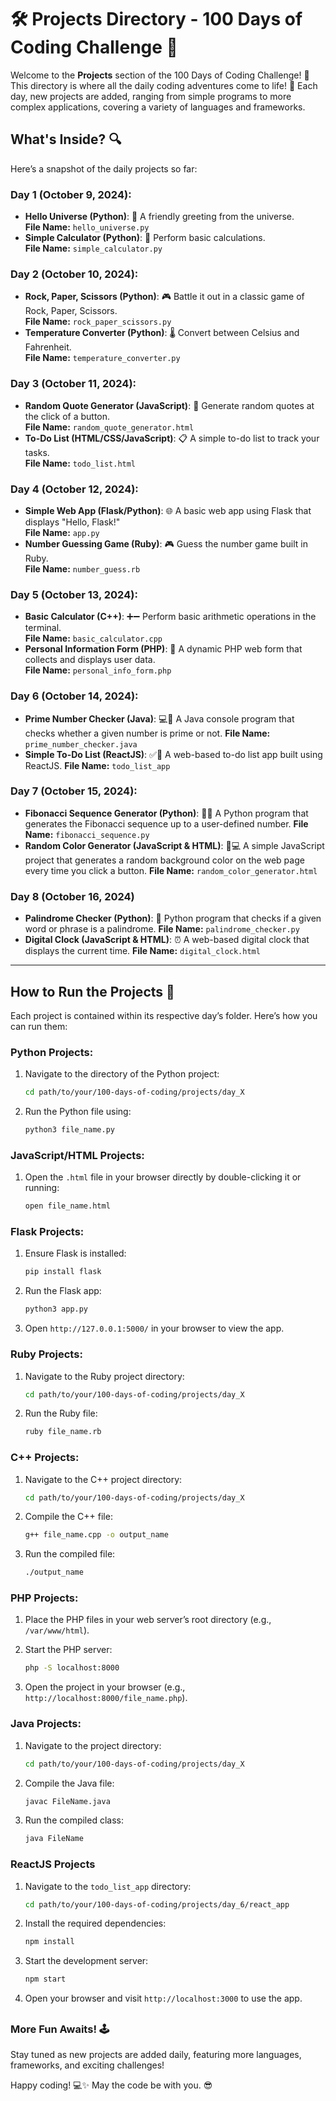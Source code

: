 # 🛠️ Projects Directory - 100 Days of Coding Challenge 🎯

Welcome to the **Projects** section of the 100 Days of Coding Challenge! 🎉  
This directory is where all the daily coding adventures come to life! 🌟 Each day, new projects are added, ranging from simple programs to more complex applications, covering a variety of languages and frameworks.

## What's Inside? 🔍

Here’s a snapshot of the daily projects so far:

### Day 1 (October 9, 2024):
- **Hello Universe (Python)**: 🌌 A friendly greeting from the universe.  
  **File Name:** `hello_universe.py`
- **Simple Calculator (Python)**: 🧮 Perform basic calculations.  
  **File Name:** `simple_calculator.py`

### Day 2 (October 10, 2024):
- **Rock, Paper, Scissors (Python)**: 🎮 Battle it out in a classic game of Rock, Paper, Scissors.  
  **File Name:** `rock_paper_scissors.py`
- **Temperature Converter (Python)**: 🌡️ Convert between Celsius and Fahrenheit.  
  **File Name:** `temperature_converter.py`

### Day 3 (October 11, 2024):
- **Random Quote Generator (JavaScript)**: 📜 Generate random quotes at the click of a button.  
  **File Name:** `random_quote_generator.html`
- **To-Do List (HTML/CSS/JavaScript)**: 📋 A simple to-do list to track your tasks.  
  **File Name:** `todo_list.html`

### Day 4 (October 12, 2024):
- **Simple Web App (Flask/Python)**: 🌐 A basic web app using Flask that displays "Hello, Flask!"  
  **File Name:** `app.py`
- **Number Guessing Game (Ruby)**: 🎮 Guess the number game built in Ruby.  
  **File Name:** `number_guess.rb`

### Day 5 (October 13, 2024):
- **Basic Calculator (C++)**: ➕➖ Perform basic arithmetic operations in the terminal.  
  **File Name:** `basic_calculator.cpp`
- **Personal Information Form (PHP)**: 📝 A dynamic PHP web form that collects and displays user data.  
  **File Name:** `personal_info_form.php`

### Day 6 (October 14, 2024):
- **Prime Number Checker (Java)**: 💻🧮 A Java console program that checks whether a given number is prime or not.
  **File Name:** `prime_number_checker.java`
- **Simple To-Do List (ReactJS)**: ✅📝 A web-based to-do list app built using ReactJS.
  **File Name:** `todo_list_app`

### Day 7 (October 15, 2024):
- **Fibonacci Sequence Generator (Python)**: 🐍🔢 A Python program that generates the Fibonacci sequence up to a user-defined number. 
  **File Name:** `fibonacci_sequence.py`
- **Random Color Generator (JavaScript & HTML)**: 🎨💻 A simple JavaScript project that generates a random background color on the web page every time you click a button.
  **File Name:** `random_color_generator.html`

### Day 8 (October 16, 2024)
- **Palindrome Checker (Python)**: 🔄  Python program that checks if a given word or phrase is a palindrome.
  **File Name:** `palindrome_checker.py`
- **Digital Clock (JavaScript & HTML)**: ⏰ A web-based digital clock that displays the current time.
  **File Name:** `digital_clock.html`
---

## How to Run the Projects 🚀

Each project is contained within its respective day’s folder. Here’s how you can run them:

### Python Projects:
1. Navigate to the directory of the Python project:
   ```bash
   cd path/to/your/100-days-of-coding/projects/day_X
   ```

2. Run the Python file using:
   ```bash
   python3 file_name.py
   ```

### JavaScript/HTML Projects:
1. Open the `.html` file in your browser directly by double-clicking it or running:
   ```bash
   open file_name.html
   ```

### Flask Projects:
1. Ensure Flask is installed:
   ```bash
   pip install flask
   ```

2. Run the Flask app:
   ```bash
   python3 app.py
   ```

3. Open `http://127.0.0.1:5000/` in your browser to view the app.
### Ruby Projects:
1. Navigate to the Ruby project directory:
   ```bash
   cd path/to/your/100-days-of-coding/projects/day_X
   ```

2. Run the Ruby file:
   ```bash
   ruby file_name.rb
   ```

### C++ Projects:
1. Navigate to the C++ project directory:
   ```bash
   cd path/to/your/100-days-of-coding/projects/day_X
   ```

2. Compile the C++ file:
   ```bash
   g++ file_name.cpp -o output_name
   ```
3. Run the compiled file:
   ```bash
   ./output_name
   ```

### PHP Projects:
1. Place the PHP files in your web server’s root directory (e.g., `/var/www/html`).

2. Start the PHP server:
   ```bash
   php -S localhost:8000
   ```

2. Open the project in your browser (e.g., `http://localhost:8000/file_name.php`).

### Java Projects:
1. Navigate to the project directory:
   ```bash
   cd path/to/your/100-days-of-coding/projects/day_X
   ```
2. Compile the Java file:
   ```bash
   javac FileName.java
   ```
3. Run the compiled class:
   ```bash
   java FileName
   ```

### ReactJS Projects

1. Navigate to the `todo_list_app` directory:
   ```bash
   cd path/to/your/100-days-of-coding/projects/day_6/react_app
   ```
2. Install the required dependencies:
   ```bash
   npm install
   ```
3. Start the development server:
   ```bash
   npm start
   ```
4. Open your browser and visit `http://localhost:3000` to use the app.

##

### More Fun Awaits! 🕹️
Stay tuned as new projects are added daily, featuring more languages, frameworks, and exciting challenges!


Happy coding! 💻✨
May the code be with you. 😎
